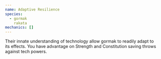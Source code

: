 ```yaml
---
name: Adaptive Resilience
species:
  - gormak
    rakata
mechanics: []
---
```

Their innate understanding of technology allow gormak to readily adapt to its effects. You have advantage on Strength and Constitution saving throws against tech powers.
